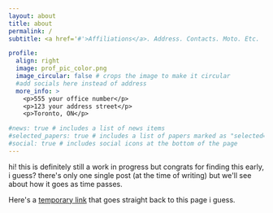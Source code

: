 ```yaml
---
layout: about
title: about
permalink: /
subtitle: <a href='#'>Affiliations</a>. Address. Contacts. Moto. Etc.

profile:
  align: right
  image: prof_pic_color.png
  image_circular: false # crops the image to make it circular
  #add socials here instead of address
  more_info: >
    <p>555 your office number</p>
    <p>123 your address street</p>
    <p>Toronto, ON</p>

#news: true # includes a list of news items
#selected_papers: true # includes a list of papers marked as "selected={true}"
#social: true # includes social icons at the bottom of the page
---
```


hi!
this is definitely still a work in progress but congrats for finding this early, i guess? 
there's only one single post (at the time of writing) but we'll see about how it goes as time passes. 

Here's a [temporary link](https://groondman.github.io) that goes straight back to this page i guess.
